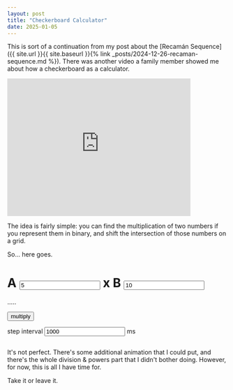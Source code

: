 ```yaml
---
layout: post
title: "Checkerboard Calculator"
date: 2025-01-05
---
```


This is sort of a continuation from my post about the [Recamán Sequence]({{ site.url }}{{ site.baseurl }}{% link _posts/2024-12-26-recaman-sequence.md %}).
There was another video a family member showed me about how a checkerboard as a calculator.

<iframe title="Why You Can't Bring Checkerboards to Math Exams" width="420" height="315" src="https://www.youtube.com/embed/_Qe_0aj4eEM" frameborder="0" allowfullscreen></iframe>

The idea is fairly simple: you can find the multiplication of two numbers if you represent them in binary, and shift the intersection of those numbers on a grid.

So... here goes.

<style>
	.board {
		display: flex;
		flex-direction: column;
	}
	.cellRow {
		display: flex;
	}
	.cell {
		text-align: center;
		vertical-align: middle;
		line-height: 30px;
		width: 30px;
		height: 30px;
		border: 1px solid black;
	}
	.jeton {
		position: absolute;
		top: 0;
		left: 0px;
		width: 22px;
		height: 22px;
		margin: 5px;
		border-radius: 50%;
		background-color: red;
		transition:
			left 1s,
			top 1s;
		will-change: left;
	}
	.jeton:hover {
		left: 20px;
	}
	.jeton-container {
  		position: relative;
		height: 100px;
		width: 100%;
	}
</style>

<label for ="a">A</label>
<input id ="a" type="number" value="5" max = 255 min = 1/>
x
<label for ="b">B</label>
<input id ="b" type="number" value="10" max = 255 min = 1/>
= 
<p id="result">.....</p>

<input id = "multiply" type="submit" value="multiply" onclick="operation(1)"/>
<!-- TODO multiply -->
<!--<input id = "divide" type="submit" value="divide" onclick="operation(-1)"/>-->

<label for ="interval">step interval</label>
<input id ="interval" type="number" value="1000" max = 10000 min = 1000/>
ms

<div id="board" class="board">
	<div id="jeton-container" style="position:relative;">
	</div>
</div>

<script>
	let size = 8

	//GLOBAL STATE BAD, but can't be asked for this, also DOM state exists outside of the operation, so whatevs
	var __jetons__ = []
	var __delete__ = []

	const delay = (duration) => new Promise(resolve => setTimeout(resolve, duration));

	async function operation(type) {
		let a 			= parseInt(document.getElementById("a").value)
		let b 			= parseInt(document.getElementById("b").value)
		let interval 	= parseInt(document.getElementById("interval").value)

		document.getElementById("abdisplay").innerHTML = `${b} \\ ${a}`
		document.getElementById("multiply").disabled = true
		//document.getElementById("divide").disabled = true
		document.getElementById("result").innerHTML = "....."

		let a2 = reverseBinaryArray(a)
		let b2 = reverseBinaryArray(b)

		a2.push(...Array(size - a2.length).fill(0))
		b2.push(...Array(size - b2.length).fill(0))
		a2.reverse()
		b2.reverse()
		console.log(a2)
		console.log(b2)

		let jetons = Array.from(Array(size), () => new Array(size).fill(0))
		__jetons__.length = 0

		//TODO could do animation for putting jetons on board

		let container = document.getElementById("jeton-container")
		container.textContent = ""
		for (let r = 0; r < size; r++) {
			for (let c = 0; c < size; c++) {
				if (a2[r] != 0 && b2[c] != 0) {
					jetons[r][c] = 1
					var jeton = document.createElement("div")
					jeton.className = "jeton"
					jeton.style.top = `${r * 32}px`
					jeton.style.left = `${c* 32}px`
					container.append(jeton)
					__jetons__.push({r: r, c: c, dom: jeton})

					document.getElementById(`row-${size - r - 1}`).style.backgroundColor = "red"
					document.getElementById(`column-${size - c - 1}`).style.backgroundColor = "red"
				}
			}
		}

		await delay(interval)
		await step(jetons, interval, type)

		document.getElementById("result").innerHTML = jetons[size - 1].reduce((acc, cv, i) => acc + Math.pow(2, (size - i - 1)) * cv, 0)
		document.getElementById("multiply").disabled = false
		//document.getElementById("divide").disabled = false
	}

	//Moves jetons by a singular step
	async function step(jetons, interval, type) {
		__delete__.forEach(e => e.dom.remove())

		console.log("step")
		console.log(jetons)

		await delay(interval)	//DEBUG for printing grid array
		
		let container = document.getElementById("jeton-container")
		var incomplete = false

		for (let r = size - 2; r >= 0; r--) {
			for (let c = size - 2; c >= 0; c--) {
				if (jetons[r][c] != 0) {
					if (r !== size - 2) {
						console.log(`${r}${c} is not zero`)
						incomplete = true 
					}

					//If there is already a value, shift left by 1 on the new row
					let jeton = __jetons__.find(e => e.r === r && e.c === c)

					if(jetons[r + 1][c - 1] != 0) {
						jetons[r + 1][c - 2] = 1
						jetons[r + 1][c - 1] = 0
						__delete__.push(jeton)
						__jetons__.slice(__jetons__.indexOf(jeton), 1)

						jeton.dom.style.left = `${(c - 2) * 32}px`
						jeton.dom.style.top = `${(r + 1)* 32}px`
						jeton.r = r + 1
						jeton.c = c - 2

						let existing = __jetons__.find(e => e.r === r + 1 && e.c === c - 1)
						existing.dom.style.left = `${(c - 2) * 32}px`
						existing.dom.style.top = `${(r + 1)* 32}px`
						existing.r = r + 1
						existing.c = c - 2
					} else {
						jetons[r + 1][c - 1] = 1
						jeton.dom.style.left = `${(c - 1) * 32}px`
						jeton.dom.style.top = `${(r + 1)* 32}px`
						jeton.r = r + 1
						jeton.c = c - 1
					}

					jetons[r][c] = 0
				}
			}
		}

		if (incomplete) {
			await delay(interval)
			return step(jetons, interval, type)
		} else {
			return jetons
		}
	}

	function reverseBinaryArray(base10) {
		var b2 = []
		var num = base10

		while(num > 0) {
			let q = num / 2 | 0
			let r = num % 2
			num = q
			b2.push(r)
		}

		return b2//b2.reverse()
	}

	function drawBoard() {
		let board = document.getElementById("board")

		for (let i = 1; i <= size; i++) {
			var row = document.createElement("div")
			row.className = "cellRow"

			for (let j = 0; j <= size; j++) {
				var cell = document.createElement("div")
				cell.className = "cell"

				if (j === size) {
					cell.innerHTML = Math.pow(2, size - i)
					cell.id = `row-${size - i}`
					row.append(cell)
					continue
				}

				cell.id = `${i}-${j}`

				if (i % 2 === 0) {
					if (j % 2 === 0) {
						cell.style.backgroundColor = "black"
					} else {
						cell.style.backgroundColor = "white"
					}
				} else {
					if (j % 2 === 0) {
						cell.style.backgroundColor = "white"
					} else {
						cell.style.backgroundColor = "black"
					}
				}
				row.append(cell)
			}
			board.append(row)
		}

		let numRow = document.createElement("div")
		numRow.className = "cellRow"
		for (let j = 1; j <= size; j++) {
			var cell = document.createElement("div")
			cell.className = "cell"
			cell.innerHTML = Math.pow(2, size - j)
			cell.id = `column-${size - j}`
			numRow.append(cell)
		}
		var ab = document.createElement("div")
		ab.className = "cell"
		ab.id = "abdisplay"
		ab.style.fontSize = ".5em"
		numRow.append(ab)
		board.append(numRow)
	}

	drawBoard()
</script>

It's not perfect.
There's some additional animation that I could put, and there's the whole division & powers part that I didn't bother doing.
However, for now, this is all I have time for.

Take it or leave it.
